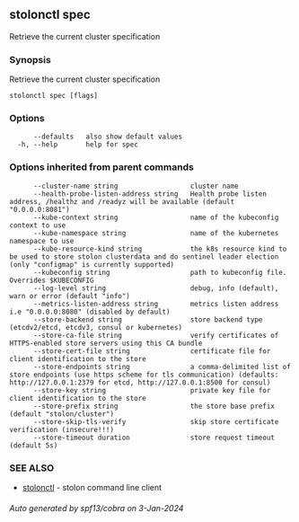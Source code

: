 ## stolonctl spec

Retrieve the current cluster specification

### Synopsis

Retrieve the current cluster specification

```
stolonctl spec [flags]
```

### Options

```
      --defaults   also show default values
  -h, --help       help for spec
```

### Options inherited from parent commands

```
      --cluster-name string                  cluster name
      --health-probe-listen-address string   Health probe listen address, /healthz and /readyz will be available (default "0.0.0.0:8081")
      --kube-context string                  name of the kubeconfig context to use
      --kube-namespace string                name of the kubernetes namespace to use
      --kube-resource-kind string            the k8s resource kind to be used to store stolon clusterdata and do sentinel leader election (only "configmap" is currently supported)
      --kubeconfig string                    path to kubeconfig file. Overrides $KUBECONFIG
      --log-level string                     debug, info (default), warn or error (default "info")
      --metrics-listen-address string        metrics listen address i.e "0.0.0.0:8080" (disabled by default)
      --store-backend string                 store backend type (etcdv2/etcd, etcdv3, consul or kubernetes)
      --store-ca-file string                 verify certificates of HTTPS-enabled store servers using this CA bundle
      --store-cert-file string               certificate file for client identification to the store
      --store-endpoints string               a comma-delimited list of store endpoints (use https scheme for tls communication) (defaults: http://127.0.0.1:2379 for etcd, http://127.0.0.1:8500 for consul)
      --store-key string                     private key file for client identification to the store
      --store-prefix string                  the store base prefix (default "stolon/cluster")
      --store-skip-tls-verify                skip store certificate verification (insecure!!!)
      --store-timeout duration               store request timeout (default 5s)
```

### SEE ALSO

* [stolonctl](stolonctl.md)	 - stolon command line client

###### Auto generated by spf13/cobra on 3-Jan-2024
